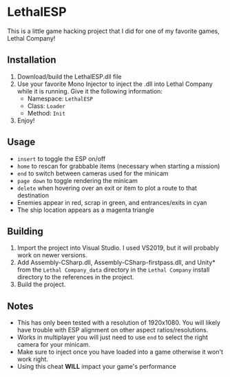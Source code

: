 # LethalESP
This is a little game hacking project that I did for one of my favorite games, Lethal Company!
## Installation
1. Download/build the LethalESP.dll file
2. Use your favorite Mono Injector to inject the .dll into Lethal Company while it is running.
   Give it the following information:
   - Namespace: `LethalESP`
   - Class: `Loader`
   - Method: `Init`
5. Enjoy!
## Usage
- `insert` to toggle the ESP on/off
- `home` to rescan for grabbable items (necessary when starting a mission)
- `end` to switch between cameras used for the minicam
- `page down` to toggle rendering the minicam
- `delete` when hovering over an exit or item to plot a route to that destination
- Enemies appear in red, scrap in green, and entrances/exits in cyan
- The ship location appears as a magenta triangle
## Building
1. Import the project into Visual Studio. I used VS2019, but it will probably work on newer versions.
2. Add Assembly-CSharp.dll, Assembly-CSharp-firstpass.dll, and Unity* from the `Lethal Company_data` directory in the `Lethal Company` install directory to the references in the project.
3. Build the project.
## Notes
- This has only been tested with a resolution of 1920x1080. You will likely have trouble with ESP alignment on other aspect ratios/resolutions.
- Works in multiplayer you will just need to use `end` to select the right camera for your minicam.
- Make sure to inject once you have loaded into a game otherwise it won't work right.
- Using this cheat **WILL** impact your game's performance
